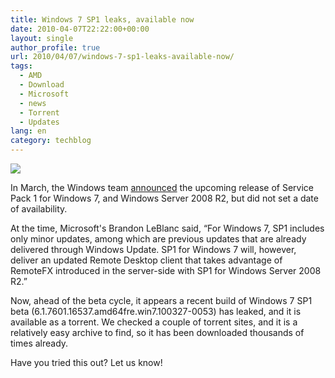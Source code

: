 ```yaml
---
title: Windows 7 SP1 leaks, available now
date: 2010-04-07T22:22:00+00:00
layout: single
author_profile: true
url: 2010/04/07/windows-7-sp1-leaks-available-now/
tags:
  - AMD
  - Download
  - Microsoft
  - news
  - Torrent
  - Updates
lang: en
category: techblog
---
```

[![](http://3.bp.blogspot.com/_vaUVXcmC3OI/S7z-eLixVmI/AAAAAAAAB0I/4-nKocOkHtg/s400/4792.jpg)](http://3.bp.blogspot.com/_vaUVXcmC3OI/S7z-eLixVmI/AAAAAAAAB0I/4-nKocOkHtg/s1600-h/4792.jpg)

In March, the Windows team [announced](http://windowsteamblog.com/blogs/windows7/archive/2010/03/18/talking-about-service-pack-1-for-windows-7-and-windows-server-2008-r2.aspx) the upcoming release of Service Pack 1 for Windows 7, and Windows Server 2008 R2, but did not set a date of availability.

At the time, Microsoft's Brandon LeBlanc said, “For Windows 7, SP1 includes only minor updates, among which are previous updates that are already delivered through Windows Update. SP1 for Windows 7 will, however, deliver an updated Remote Desktop client that takes advantage of RemoteFX introduced in the server-side with SP1 for Windows Server 2008 R2.”

Now, ahead of the beta cycle, it appears a recent build of Windows 7 SP1 beta (6.1.7601.16537.amd64fre.win7.100327-0053) has leaked, and it is available as a torrent. We checked a couple of torrent sites, and it is a relatively easy archive to find, so it has been downloaded thousands of times already.

Have you tried this out? Let us know!
